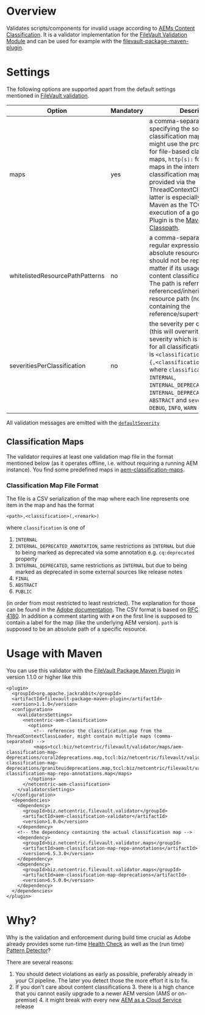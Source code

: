 # Overview
Validates scripts/components for invalid usage according to [AEMs Content Classification][1]. It is a validator implementation for the [FileVault Validation Module][2] and can be used for example with the [filevault-package-maven-plugin][3].

# Settings

The following options are supported apart from the default settings mentioned in [FileVault validation][2].

Option | Mandatory | Description
--- | --- | ---
maps | yes | a comma-separated list of URLs specifying the source for a classification map. Each URL might use the protocols `file:`, for file-based classification maps, `http(s):` for classification maps in the internet or `tccl:` for classification maps being provided via the ThreadContextClassloader. The latter is especially useful with Maven as the TCCL during the execution of a goal of a Maven Plugin is the [Maven Plugin Classpath][4].
whitelistedResourcePathPatterns | no | a comma-separated list of regular expressions matching an absolute resource path which should not be reported (no matter if its usage violates content classifications or not). The path is referring to the referenced/inherited/overlaid resource path (not the path containing the reference/supertype/overlay). 
severitiesPerClassification | no | the severity per classification (this will overwrite the default severity which is by default used for all classifications. The format is `<classification>=<severity>{,<classification>=<severity>}`, where `classification` is one of `INTERNAL`, `INTERNAL_DEPRECATED_ANNOTATION`, `INTERNAL_DEPRECATED`, `FINAL` or `ABSTRACT` and `severity` is one of `DEBUG`, `INFO`, `WARN` or `ERROR`.

All validation messages are emitted with the [`defaultSeverity`][2]

## Classification Maps

The validator requires at least one validation map file in the format mentioned below (as it operates offline, i.e. without requiring a running AEM instance).
You find some predefined maps in [aem-classification-maps][9].

### Classification Map File Format

The file is a CSV serialization of the map where each line represents one item in the map and has the format

```
<path>,<classification>(,<remark>)
```

where `classification` is one of 

1. `INTERNAL`
2. `INTERNAL_DEPRECATED_ANNOTATION`, same restrictions as `INTERNAL` but due to being marked as deprecated via some annotation e.g. `cq:deprecated` property
3. `INTERNAL_DEPRECATED`, same restrictions as `INTERNAL` but due to being marked as deprecated in some external sources like release notes
4. `FINAL`
5. `ABSTRACT`
6. `PUBLIC` 

(in order from most restricted to least restricted). 
The explanation for those can be found in the [Adobe documentation][1].
The CSV format is based on [RFC 4180][7]. In addition a comment starting with `#` on the first line is supposed to contain a label for the map (like the underlying AEM version). `path` is supposed to be an absolute path of a specific resource.

# Usage with Maven
You can use this validator with the [FileVault Package Maven Plugin][3] in version 1.1.0 or higher like this

```
<plugin>
  <groupId>org.apache.jackrabbit</groupId>
  <artifactId>filevault-package-maven-plugin</artifactId>
  <version>1.1.0</version>
  <configuration>
    <validatorsSettings>
      <netcentric-aem-classification>
        <options>
          <!-- references the classification.map from the ThreadContextClassLoader, might contain multiple maps (comma-separated) -->
          <maps>tccl:biz/netcentric/filevault/validator/maps/aem-classification-map-deprecations/coral2deprecations.map,tccl:biz/netcentric/filevault/validator/maps/aem-classification-map-deprecations/graniteuideprecations.map,tccl:biz/netcentric/filevault/validator/maps/aem-classification-map-repo-annotations.map</maps>
        </options>
      </netcentric-aem-classification>
    </validatorsSettings>
  </configuration>
  <dependencies>
    <dependency>
      <groupId>biz.netcentric.filevault.validator</groupId>
      <artifactId>aem-classification-validator</artifactId>
      <version>1.0.0</version>
    </dependency>
    <!-- the dependency containing the actual classification map -->
    <dependency>
      <groupId>biz.netcentric.filevault.validator.maps</groupId>
      <artifactId>aem-classification-map-repo-annotations</artifactId>
      <version>6.5.3.0</version>
    </dependency>
    <dependency>
      <groupId>biz.netcentric.filevault.validator.maps</groupId>
      <artifactId>aem-classification-map-deprecations</artifactId>
      <version>6.5.0.0</version>
    </dependency>
  </dependencies>
</plugin>
```

# Why?
Why is the validation and enforcement during build time crucial as Adobe already provides some run-time [Health Check][1] as well as the (run time) [Pattern Detector][6]? 

There are several reasons:

1. You should detect violations as early as possible, preferably already in your CI pipeline. The later you detect those the more effort it is to fix.
2. If you don't care about content classifications
    3. there is a high chance that you cannot easily upgrade to a newer AEM version (AMS or on-premise)
    4. it might break with every new [AEM as a Cloud Service][5] release

[1]: https://docs.adobe.com/content/help/en/experience-manager-65/deploying/upgrading/sustainable-upgrades.html#content-classifications
[2]: https://jackrabbit.apache.org/filevault/validation.html
[3]: https://jackrabbit.apache.org/filevault-package-maven-plugin/index.html
[4]: https://maven.apache.org/guides/mini/guide-maven-classloading.html
[5]: https://docs.adobe.com/content/help/en/experience-manager-cloud-service/landing/home.html
[6]: https://docs.adobe.com/content/help/en/experience-manager-65/deploying/upgrading/pattern-detector.html
[7]: https://tools.ietf.org/html/rfc4180
[8]: https://github.com/Netcentric/aem-classification/aem-classification-maven-plugin
[9]: ../aem-classification-maps	
